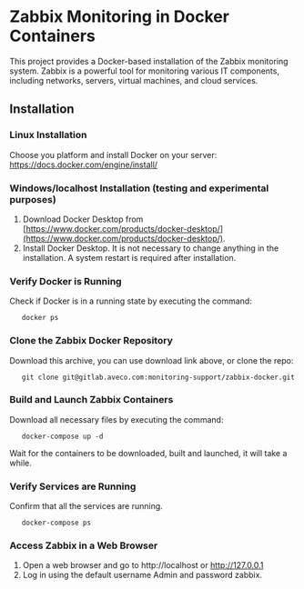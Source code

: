 # Zabbix Monitoring in Docker Containers

This project provides a Docker-based installation of the Zabbix monitoring system. Zabbix is a powerful tool for monitoring various IT components, including networks, servers, virtual machines, and cloud services.

## Installation

### Linux Installation

Choose you platform and install Docker on your server: https://docs.docker.com/engine/install/ 

### Windows/localhost Installation (testing and experimental purposes)

1. Download Docker Desktop from [https://www.docker.com/products/docker-desktop/](https://www.docker.com/products/docker-desktop/).
2. Install Docker Desktop. It is not necessary to change anything in the installation. A system restart is required after installation.

### Verify Docker is Running
Check if Docker is in a running state by executing the command:

 ```console
    docker ps
 ```

### Clone the Zabbix Docker Repository

Download this archive, you can use download link above, or clone the repo:

 ```console
    git clone git@gitlab.aveco.com:monitoring-support/zabbix-docker.git
 ```

### Build and Launch Zabbix Containers

Download all necessary files by executing the command:

 ```console
	docker-compose up -d
 ```

 Wait for the containers to be downloaded, built and launched, it will take a while.

### Verify Services are Running

Confirm that all the services are running.
 ```console
	docker-compose ps 
 ```

### Access Zabbix in a Web Browser
1. Open a web browser and go to http://localhost or http://127.0.0.1 
2. Log in using the default username Admin and password zabbix.

